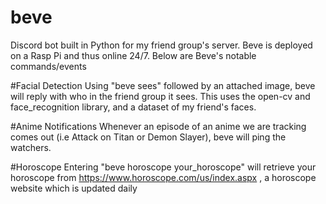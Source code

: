 # beve
Discord bot built in Python for my friend group's server. Beve is deployed on a Rasp Pi and thus online 24/7.
Below are Beve's notable commands/events

#Facial Detection
Using "beve sees" followed by an attached image, beve will reply with who in the friend group it sees. This uses the open-cv and face_recognition library, and a dataset of my friend's faces.

#Anime Notifications
Whenever an episode of an anime we are tracking comes out (i.e Attack on Titan or Demon Slayer), beve will ping the watchers.

#Horoscope
Entering "beve horoscope your_horoscope" will retrieve your horoscope from https://www.horoscope.com/us/index.aspx , a horoscope website which is updated daily
